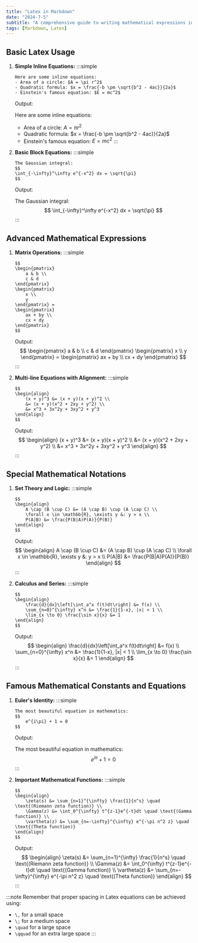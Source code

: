 ```yaml
---
title: "Latex in Markdown"
date: "2024-7-5"
subtitle: "A comprehensive guide to writing mathematical expressions in Markdown"
tags: [Markdown, Latex]
---
```


## Basic Latex Usage

1. **Simple Inline Equations:**
    :::simple
    ```latex:markdown
    Here are some inline equations:
    - Area of a circle: $A = \pi r^2$
    - Quadratic formula: $x = \frac{-b \pm \sqrt{b^2 - 4ac}}{2a}$
    - Einstein's famous equation: $E = mc^2$
    ```
    Output:
    
    Here are some inline equations:
    - Area of a circle: $A = \pi r^2$
    - Quadratic formula: $x = \frac{-b \pm \sqrt{b^2 - 4ac}}{2a}$
    - Einstein's famous equation: $E = mc^2$
    :::

2. **Basic Block Equations:**
    :::simple
    ```latex:markdown
    The Gaussian integral:
    $$
    \int_{-\infty}^\infty e^{-x^2} dx = \sqrt{\pi}
    $$
    ```
    Output:
    
    The Gaussian integral:
    $$
    \int_{-\infty}^\infty e^{-x^2} dx = \sqrt{\pi}
    $$
    :::

## Advanced Mathematical Expressions

1. **Matrix Operations:**
    :::simple
    ```latex:markdown
    $$
    \begin{pmatrix}
        a & b \\
        c & d
    \end{pmatrix}
    \begin{pmatrix}
        x \\
        y
    \end{pmatrix} =
    \begin{pmatrix}
        ax + by \\
        cx + dy
    \end{pmatrix}
    $$
    ```
    Output:
    $$
    \begin{pmatrix}
        a & b \\
        c & d
    \end{pmatrix}
    \begin{pmatrix}
        x \\
        y
    \end{pmatrix} =
    \begin{pmatrix}
        ax + by \\
        cx + dy
    \end{pmatrix}
    $$
    :::

2. **Multi-line Equations with Alignment:**
    :::simple
    ```latex:markdown
    $$
    \begin{align}
        (x + y)^3 &= (x + y)(x + y)^2 \\
        &= (x + y)(x^2 + 2xy + y^2) \\
        &= x^3 + 3x^2y + 3xy^2 + y^3
    \end{align}
    $$
    ```
    Output:
    $$
    \begin{align}
        (x + y)^3 &= (x + y)(x + y)^2 \\
        &= (x + y)(x^2 + 2xy + y^2) \\
        &= x^3 + 3x^2y + 3xy^2 + y^3
    \end{align}
    $$
    :::

## Special Mathematical Notations

1. **Set Theory and Logic:**
    :::simple
    ```latex:markdown
    $$
    \begin{align}
        A \cap (B \cup C) &= (A \cap B) \cup (A \cap C) \\
        \forall x \in \mathbb{R}, \exists y &: y > x \\
        P(A|B) &= \frac{P(B|A)P(A)}{P(B)}
    \end{align}
    $$
    ```
    Output:
    $$
    \begin{align}
        A \cap (B \cup C) &= (A \cap B) \cup (A \cap C) \\
        \forall x \in \mathbb{R}, \exists y &: y > x \\
        P(A|B) &= \frac{P(B|A)P(A)}{P(B)}
    \end{align}
    $$
    :::

2. **Calculus and Series:**
    :::simple
    ```latex:markdown
    $$
    \begin{align}
        \frac{d}{dx}\left[\int_a^x f(t)dt\right] &= f(x) \\
        \sum_{n=0}^{\infty} x^n &= \frac{1}{1-x}, |x| < 1 \\
        \lim_{x \to 0} \frac{\sin x}{x} &= 1
    \end{align}
    $$
    ```
    Output:
    $$
    \begin{align}
        \frac{d}{dx}\left[\int_a^x f(t)dt\right] &= f(x) \\
        \sum_{n=0}^{\infty} x^n &= \frac{1}{1-x}, |x| < 1 \\
        \lim_{x \to 0} \frac{\sin x}{x} &= 1
    \end{align}
    $$
    :::

## Famous Mathematical Constants and Equations

1. **Euler's Identity:**
    :::simple
    ```latex:markdown
    The most beautiful equation in mathematics:
    $$
        e^{i\pi} + 1 = 0
    $$
    ```
    Output:
    
    The most beautiful equation in mathematics:
    $$
        e^{i\pi} + 1 = 0
    $$
    :::

2. **Important Mathematical Functions:**
    :::simple
    ```latex:markdown
    $$
    \begin{align}
        \zeta(s) &= \sum_{n=1}^{\infty} \frac{1}{n^s} \quad \text{(Riemann zeta function)} \\
        \Gamma(z) &= \int_0^{\infty} t^{z-1}e^{-t}dt \quad \text{(Gamma function)} \\
        \vartheta(z) &= \sum_{n=-\infty}^{\infty} e^{-\pi n^2 z} \quad \text{(Theta function)}
    \end{align}
    $$
    ```
    Output:
    $$
    \begin{align}
        \zeta(s) &= \sum_{n=1}^{\infty} \frac{1}{n^s} \quad \text{(Riemann zeta function)} \\
        \Gamma(z) &= \int_0^{\infty} t^{z-1}e^{-t}dt \quad \text{(Gamma function)} \\
        \vartheta(z) &= \sum_{n=-\infty}^{\infty} e^{-\pi n^2 z} \quad \text{(Theta function)}
    \end{align}
    $$
    :::

:::note
Remember that proper spacing in Latex equations can be achieved using:
- `\,` for a small space
- `\;` for a medium space
- `\quad` for a large space
- `\qquad` for an extra large space
:::
